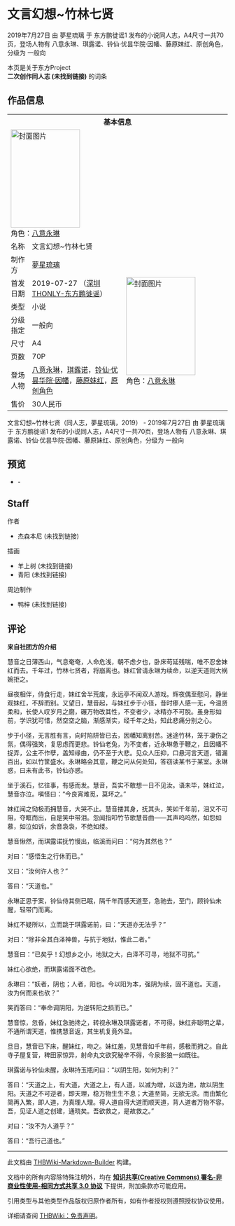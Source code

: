 # 文言幻想~竹林七贤

<!-- source html: G:\repos\THBWiki-Markdown-Builder\THBWikiMarkdown\Temp\main\e\e4\ns0%3A%E6%96%87%E8%A8%80%E5%B9%BB%E6%83%B3%7E%E7%AB%B9%E6%9E%97%E4%B8%83%E8%B4%A4.html -->

2019年7月27日 由 夢星琉璃 于 东方鹏徙谣1 发布的小说同人志，A4尺寸一共70页，登场人物有 八意永琳、琪露诺、铃仙·优昙华院·因幡、藤原妹红、原创角色，分级为 一般向

本页是关于东方Project  
 **二次创作同人志 (未找到链接)** 的词条

## 作品信息

<table><tbody><tr><th colspan="3">基本信息</th></tr><tr><td class="cover-artwork-mobile" colspan="2"><a href="./文件-文言幻想~竹林七贤封面.jpg.md" class="image" title="封面图片"><img alt="封面图片" src="https://upload.thwiki.cc/thumb/4/44/%E6%96%87%E8%A8%80%E5%B9%BB%E6%83%B3~%E7%AB%B9%E6%9E%97%E4%B8%83%E8%B4%A4%E5%B0%81%E9%9D%A2.jpg/158px-%E6%96%87%E8%A8%80%E5%B9%BB%E6%83%B3~%E7%AB%B9%E6%9E%97%E4%B8%83%E8%B4%A4%E5%B0%81%E9%9D%A2.jpg" decoding="async" loading="lazy" width="158" height="224" srcset="https://upload.thwiki.cc/thumb/4/44/%E6%96%87%E8%A8%80%E5%B9%BB%E6%83%B3~%E7%AB%B9%E6%9E%97%E4%B8%83%E8%B4%A4%E5%B0%81%E9%9D%A2.jpg/238px-%E6%96%87%E8%A8%80%E5%B9%BB%E6%83%B3~%E7%AB%B9%E6%9E%97%E4%B8%83%E8%B4%A4%E5%B0%81%E9%9D%A2.jpg 1.5x, https://upload.thwiki.cc/thumb/4/44/%E6%96%87%E8%A8%80%E5%B9%BB%E6%83%B3~%E7%AB%B9%E6%9E%97%E4%B8%83%E8%B4%A4%E5%B0%81%E9%9D%A2.jpg/317px-%E6%96%87%E8%A8%80%E5%B9%BB%E6%83%B3~%E7%AB%B9%E6%9E%97%E4%B8%83%E8%B4%A4%E5%B0%81%E9%9D%A2.jpg 2x" data-file-width="2481" data-file-height="3507"></a><div class="cover-char">角色：<a href="./八意永琳.md" title="八意永琳">八意永琳</a></div></td>
</tr><tr><td class="label">名称</td><td colspan="2"> 文言幻想~竹林七贤 </td></tr><tr><td class="label">制作方</td><td><a href="./夢星琉璃.md" title="夢星琉璃">夢星琉璃</a></td><td class="cover-artwork" rowspan="8" style="min-width:224px;"><a href="./文件-文言幻想~竹林七贤封面.jpg.md" class="image" title="封面图片"><img alt="封面图片" src="https://upload.thwiki.cc/thumb/4/44/%E6%96%87%E8%A8%80%E5%B9%BB%E6%83%B3~%E7%AB%B9%E6%9E%97%E4%B8%83%E8%B4%A4%E5%B0%81%E9%9D%A2.jpg/158px-%E6%96%87%E8%A8%80%E5%B9%BB%E6%83%B3~%E7%AB%B9%E6%9E%97%E4%B8%83%E8%B4%A4%E5%B0%81%E9%9D%A2.jpg" decoding="async" loading="lazy" width="158" height="224" srcset="https://upload.thwiki.cc/thumb/4/44/%E6%96%87%E8%A8%80%E5%B9%BB%E6%83%B3~%E7%AB%B9%E6%9E%97%E4%B8%83%E8%B4%A4%E5%B0%81%E9%9D%A2.jpg/238px-%E6%96%87%E8%A8%80%E5%B9%BB%E6%83%B3~%E7%AB%B9%E6%9E%97%E4%B8%83%E8%B4%A4%E5%B0%81%E9%9D%A2.jpg 1.5x, https://upload.thwiki.cc/thumb/4/44/%E6%96%87%E8%A8%80%E5%B9%BB%E6%83%B3~%E7%AB%B9%E6%9E%97%E4%B8%83%E8%B4%A4%E5%B0%81%E9%9D%A2.jpg/317px-%E6%96%87%E8%A8%80%E5%B9%BB%E6%83%B3~%E7%AB%B9%E6%9E%97%E4%B8%83%E8%B4%A4%E5%B0%81%E9%9D%A2.jpg 2x" data-file-width="2481" data-file-height="3507"></a><div class="cover-char">角色：<a href="./八意永琳.md" title="八意永琳">八意永琳</a></div></td>
</tr><tr><td class="label">首发日期</td><td>2019-07-27&#160;（<a href="/展会作品列表?e=%E4%B8%9C%E6%96%B9%E9%B9%8F%E5%BE%99%E8%B0%A3%231">深圳THONLY-东方鹏徙谣</a>）</td></tr><tr><td class="label">类型</td><td>小说</td></tr><tr><td class="label">分级指定</td><td>一般向</td></tr><tr><td class="label">尺寸</td><td>A4</td></tr><tr><td class="label">页数</td><td>70P</td></tr><tr><td class="label">登场人物</td><td><a href="./八意永琳.md" title="八意永琳">八意永琳</a>，<a href="./琪露诺.md" title="琪露诺">琪露诺</a>，<a href="./铃仙·优昙华院·因幡.md" title="铃仙·优昙华院·因幡">铃仙·优昙华院·因幡</a>，<a href="./藤原妹红.md" title="藤原妹红">藤原妹红</a>，<a href="/index.php?title=%E5%8E%9F%E5%88%9B%E8%A7%92%E8%89%B2&amp;action=edit&amp;redlink=1" class="new" title="原创角色（页面不存在）">原创角色</a></td></tr><tr><td class="label">售价</td><td>30人民币</td></tr></tbody></table>

文言幻想~竹林七贤（同人志，夢星琉璃，2019） - 2019年7月27日 由 夢星琉璃 于 东方鹏徙谣1 发布的小说同人志，A4尺寸一共70页，登场人物有 八意永琳、琪露诺、铃仙·优昙华院·因幡、藤原妹红、原创角色，分级为 一般向

## 预览
- [](./文件-文言幻想~竹林七贤预览图1.jpg.md)- [](./文件-文言幻想~竹林七贤预览图2.jpg.md)


## Staff
作者

- 杰森本尼 (未找到链接)

插画

- 羊上树 (未找到链接)
- 青阳 (未找到链接)

周边制作

- 鸭梓 (未找到链接)


## 评论
  
 **来自社团方的介绍**   

慧音之日薄西山，气息奄奄，人命危浅，朝不虑夕也，卧床苟延残喘，唯不忍舍妹红而去。千年过，竹林七贤者，将崩离也。妹红曾请永琳为续命，以逆天道则大祸婉拒之。  

昼夜相伴，侍食行走，妹红舍半荒废，永远亭不闻双人游戏。辉夜偶至慰问，静坐观妹红，不辞而别。又望日，慧音起，与妹红步于小径，昔时瘆人感一无，今温贤柔和，长使人叹岁月之磨，碾万物改其性，不变者少，冰精亦不可脱。虽身形如前，学识犹可惜，然空空之脑，渐感渐实，经千年之处，知此悲痛分别之心。  

步于小径，无言胜有言，向时陷阱皆已去，因幡知离别苦。迷途竹林，笼于凄伤之氛，偶得强笑，复思虑而更悲。铃仙老兔，为不变者，近永琳惫于鞭之，且因幡不捉弄，公主不作孽，盖知缘由，仍不至于大悲。见众人压抑，口悬河言天道，错漏百出，如以竹筐盛水。永琳略会其意，鞭之问从何处知，答窃读某书于某室。永琳惑，曰未有此书，铃仙亦惑。  

坐于溪石，忆往事，有感而发。慧音，吾实不敢想一日不见汝。语未毕，妹红泣，慧音亦泣。嗔怪曰：“今良宵难觅，莫坏之。”  

妹红闻之恸极而拥慧音，大哭不止。慧音搂其身，抚其头，笑如千年前，泪又不可阻，夺眶而出，自是笑中带泪。忽闻指叩竹节歌慧音曲——其声呜呜然，如怨如慕，如泣如诉，余音袅袅，不绝如缕。  

慧音愀然，而琪露诺抚竹慢出，临溪而问曰：“何为其然也？”  

对曰：“感悟生之行休而已。”  

又曰：“汝何许人也？”  

答曰：“天道也。”  

永琳正思于案，铃仙侍其侧已眠，隔千年而感天道至，急驰去，至门，顾铃仙未醒，轻带门而离。  

妹红不疑所以，立而跳于琪露诺前，曰：“天道亦无法乎？”  

对曰：“除非全其白泽神兽，与抗于地狱，惟此二者。”  

慧音曰：“已矣乎！幻想乡之小，地狱之大，白泽不可寻，地狱不可抗。”  

妹红心欲绝，而琪露诺面不改色。  

永琳曰：“妖者，阴也；人者，阳也。今以阳为本，强阴为续，固不道也。天道，汝为何而来也欤？”  

笑而答曰：“奉命调阴阳，为逆转阳之损而已。”  

慧音惊，忽昏，妹红急驰搀之，转视永琳及琪露诺者，不可得。妹红非聪明之辈，不通所谓天道，惟携慧音返，其生机复竟外显。  

旦日，慧音已下床，醒妹红，吻之。妹红羞，见慧音如千年前，感极而拥之。自此寺子屋复营，稗田家惊异，射命丸文欲究秘辛不得，今泉影狼一如既往。  

琪露诺与铃仙未醒，永琳持玉瓶问曰：“以阴生阳，如何为利？”  

答曰：“天道之上，有大道，大道之上，有人道，以减为增，以退为进，故以阴生阳。天道之不可逆者，即天理，稳万物生生不息；大道至简，无欲无求。而由繁化简再入繁，即人道，为真理人理。得人道自得大道而顺天道，背人道者万物不容。吾，见证人道之创建，通晓矣。吾欲救之，是故救之。”  

对曰：“汝不为人道乎？”  

答曰：“吾行己道也。”
  





---

此文档由 [THBWiki-Markdown-Builder](https://github.com/Delsin-Yu/THBWiki-Markdown-Builder) 构建。

文档中的所有内容除特殊注明外，均在 [**知识共享(Creative Commons) 署名-非商业性使用-相同方式共享 3.0 协议**](https://creativecommons.org/licenses/by-sa/3.0/deed.zh-hans) 下提供，附加条款亦可能应用。

引用类型与其他类型作品版权归原作者所有，如有作者授权则遵照授权协议使用。

详细请查阅 [THBWiki：免责声明](https://thbwiki.cc/THBWiki:%E5%85%8D%E8%B4%A3%E5%A3%B0%E6%98%8E)。

